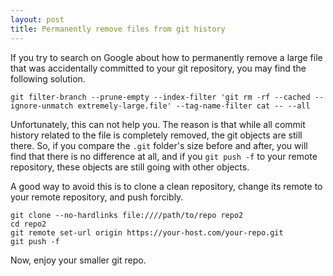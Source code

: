 ```yaml
---
layout: post
title: Permanently remove files from git history
---
```


If you try to search on Google about how to permanently remove a large file that was accidentally committed to your git repository, you may find the following solution.

```
git filter-branch --prune-empty --index-filter 'git rm -rf --cached --ignore-unmatch extremely-large.file' --tag-name-filter cat -- --all
```

Unfortunately, this can not help you. The reason is that while all commit history related to the file is completely removed, the git objects are still there. So, if you compare the ```.git``` folder's size before and after, you will find that there is no difference at all, and if you ```git push -f``` to your remote repository, these objects are still going with other objects.

A good way to avoid this is to clone a clean repository, change its remote to your remote repository, and push forcibly.

```
git clone --no-hardlinks file:////path/to/repo repo2
cd repo2
git remote set-url origin https://your-host.com/your-repo.git
git push -f
```

Now, enjoy your smaller git repo.